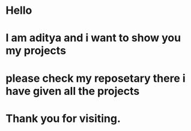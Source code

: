 # Hello
# I am aditya and i want to show you my projects
# please check my reposetary there i have given all the projects 
# Thank you for visiting.

